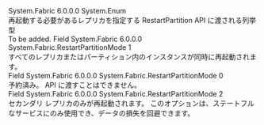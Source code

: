 <Type Name="RestartPartitionMode" FullName="System.Fabric.RestartPartitionMode">
  <TypeSignature Language="C#" Value="public enum RestartPartitionMode" />
  <TypeSignature Language="ILAsm" Value=".class public auto ansi serializable sealed RestartPartitionMode extends System.Enum" />
  <TypeSignature Language="DocId" Value="T:System.Fabric.RestartPartitionMode" />
  <TypeSignature Language="VB.NET" Value="Public Enum RestartPartitionMode" />
  <TypeSignature Language="F#" Value="type RestartPartitionMode = " />
  <AssemblyInfo>
    <AssemblyName>System.Fabric</AssemblyName>
    <AssemblyVersion>6.0.0.0</AssemblyVersion>
  </AssemblyInfo>
  <Base>
    <BaseTypeName>System.Enum</BaseTypeName>
  </Base>
  <Docs>
    <summary>
            再起動する必要があるレプリカを指定する RestartPartition API に渡される列挙型
            </summary>
    <remarks>To be added.</remarks>
  </Docs>
  <Members>
    <Member MemberName="AllReplicasOrInstances">
      <MemberSignature Language="C#" Value="AllReplicasOrInstances" />
      <MemberSignature Language="ILAsm" Value=".field public static literal valuetype System.Fabric.RestartPartitionMode AllReplicasOrInstances = int32(1)" />
      <MemberSignature Language="DocId" Value="F:System.Fabric.RestartPartitionMode.AllReplicasOrInstances" />
      <MemberSignature Language="VB.NET" Value="AllReplicasOrInstances" />
      <MemberSignature Language="F#" Value="AllReplicasOrInstances = 1" Usage="System.Fabric.RestartPartitionMode.AllReplicasOrInstances" />
      <MemberType>Field</MemberType>
      <AssemblyInfo>
        <AssemblyName>System.Fabric</AssemblyName>
        <AssemblyVersion>6.0.0.0</AssemblyVersion>
      </AssemblyInfo>
      <ReturnValue>
        <ReturnType>System.Fabric.RestartPartitionMode</ReturnType>
      </ReturnValue>
      <MemberValue>1</MemberValue>
      <Docs>
        <summary>
            すべてのレプリカまたはパーティション内のインスタンスが同時に再起動されます。
            </summary>
      </Docs>
    </Member>
    <Member MemberName="Invalid">
      <MemberSignature Language="C#" Value="Invalid" />
      <MemberSignature Language="ILAsm" Value=".field public static literal valuetype System.Fabric.RestartPartitionMode Invalid = int32(0)" />
      <MemberSignature Language="DocId" Value="F:System.Fabric.RestartPartitionMode.Invalid" />
      <MemberSignature Language="VB.NET" Value="Invalid" />
      <MemberSignature Language="F#" Value="Invalid = 0" Usage="System.Fabric.RestartPartitionMode.Invalid" />
      <MemberType>Field</MemberType>
      <AssemblyInfo>
        <AssemblyName>System.Fabric</AssemblyName>
        <AssemblyVersion>6.0.0.0</AssemblyVersion>
      </AssemblyInfo>
      <ReturnValue>
        <ReturnType>System.Fabric.RestartPartitionMode</ReturnType>
      </ReturnValue>
      <MemberValue>0</MemberValue>
      <Docs>
        <summary>
            予約済み。  API に渡すことはできません。
            </summary>
      </Docs>
    </Member>
    <Member MemberName="OnlyActiveSecondaries">
      <MemberSignature Language="C#" Value="OnlyActiveSecondaries" />
      <MemberSignature Language="ILAsm" Value=".field public static literal valuetype System.Fabric.RestartPartitionMode OnlyActiveSecondaries = int32(2)" />
      <MemberSignature Language="DocId" Value="F:System.Fabric.RestartPartitionMode.OnlyActiveSecondaries" />
      <MemberSignature Language="VB.NET" Value="OnlyActiveSecondaries" />
      <MemberSignature Language="F#" Value="OnlyActiveSecondaries = 2" Usage="System.Fabric.RestartPartitionMode.OnlyActiveSecondaries" />
      <MemberType>Field</MemberType>
      <AssemblyInfo>
        <AssemblyName>System.Fabric</AssemblyName>
        <AssemblyVersion>6.0.0.0</AssemblyVersion>
      </AssemblyInfo>
      <ReturnValue>
        <ReturnType>System.Fabric.RestartPartitionMode</ReturnType>
      </ReturnValue>
      <MemberValue>2</MemberValue>
      <Docs>
        <summary>
            セカンダリ レプリカのみが再起動されます。 このオプションは、ステートフルなサービスにのみ使用でき、データの損失を回避できます。
            </summary>
      </Docs>
    </Member>
  </Members>
</Type>
